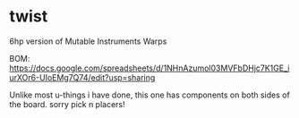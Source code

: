 # twist
6hp version of Mutable Instruments Warps

BOM: https://docs.google.com/spreadsheets/d/1NHnAzumol03MVFbDHjc7K1GE_iurXOr6-UIoEMg7Q74/edit?usp=sharing

Unlike most u-things i have done, this one has components on both sides of the board. sorry pick n placers!
